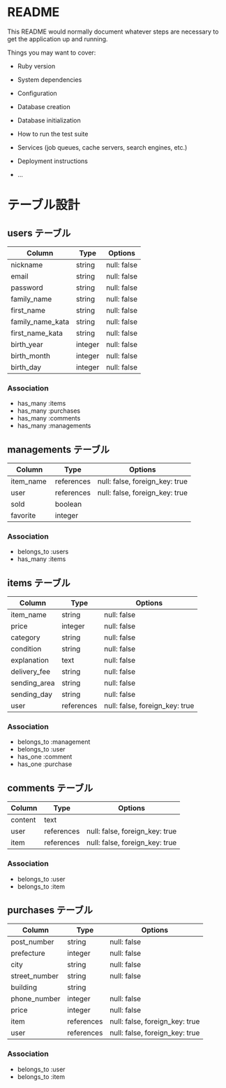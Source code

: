# README

This README would normally document whatever steps are necessary to get the
application up and running.

Things you may want to cover:

* Ruby version

* System dependencies

* Configuration

* Database creation

* Database initialization

* How to run the test suite

* Services (job queues, cache servers, search engines, etc.)

* Deployment instructions

* ...

# テーブル設計

## users テーブル

| Column           | Type    | Options     |
| ---------------- | ------- | ----------- |
| nickname         | string  | null: false |  ## ニックネーム
| email            | string  | null: false |  ## eメール
| password         | string  | null: false |  ## パスワード
| family_name      | string  | null: false |  ## 苗字
| first_name       | string  | null: false |  ## 名前
| family_name_kata | string  | null: false |  ## ミョウジ
| first_name_kata  | string  | null: false |  ## ナマエ
| birth_year       | integer | null: false |  ## 生年月日（年）
| birth_month      | integer | null: false |  ## 生年月日（月）
| birth_day        | integer | null: false |  ## 生年月日（日）

### Association

- has_many :items
- has_many :purchases
- has_many :comments
- has_many :managements


## managements テーブル

| Column    | Type       | Options                        |
|-----------|------------|--------------------------------|
| item_name | references | null: false, foreign_key: true |  ## 商品
| user 　　　| references | null: false, foreign_key: true |  ## 出品者
| sold 　　　| boolean    |                                |  ## 売れたか否か
| favorite  | integer    |                                |  ## お気に入り

### Association

- belongs_to :users
- has_many   :items


## items テーブル

| Column       | Type       | Options                        |
| ------------ | ---------- | ------------------------------ |
| item_name    | string     | null: false                    |  ## 商品名
| price        | integer    | null: false                    |  ## 値段
| category     | string     | null: false                    |  ## カテゴリー
| condition    | string     | null: false                    |  ## 商品状態
| explanation  | text       | null: false                    |  ## 商品説明
| delivery_fee | string     | null: false                    |  ## 発送料負担
| sending_area | string     | null: false                    |  ## 発送元地域
| sending_day  | string     | null: false                    |  ## 発送目安
| user         | references | null: false, foreign_key: true |  ## 出品者ID

### Association

- belongs_to :management
- belongs_to :user
- has_one    :comment
- has_one    :purchase


## comments テーブル

| Column  | Type       | Options                        |
| ------- | ---------- | ------------------------------ |
| content | text       |                                |  ## コメント
| user    | references | null: false, foreign_key: true |  ## ユーザーID
| item    | references | null: false, foreign_key: true |  ## アイテムID

### Association

- belongs_to :user
- belongs_to :item


## purchases テーブル

| Column          | Type       | Options                        |
| --------------- | ---------- | ------------------------------ |
| post_number     | string     | null: false                    |  ## 郵便番号
| prefecture      | integer    | null: false                    |  ## 県
| city            | string     | null: false                    |  ## 市町村
| street_number   | string     | null: false                    |  ## 番地
| building        | string     |                                |  ## 建物
| phone_number    | integer    | null: false                    |  ## 電話番号
| price           | integer    | null: false                    |  ## 値段
| item            | references | null: false, foreign_key: true |  ## アイテムID
| user            | references | null: false, foreign_key: true |  ## 購入者ID

### Association

- belongs_to :user
- belongs_to :item
